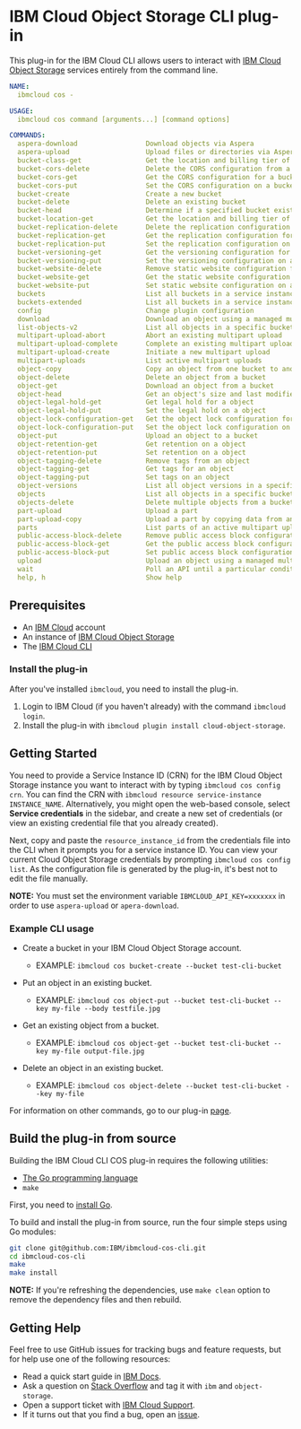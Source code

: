 # IBM Cloud Object Storage CLI plug-in

This plug-in for the IBM Cloud CLI allows users to interact with [IBM Cloud Object Storage][ibm-cos] services entirely from the command line.

```yaml
NAME:
  ibmcloud cos -

USAGE:
  ibmcloud cos command [arguments...] [command options]

COMMANDS:
  aspera-download                 Download objects via Aspera
  aspera-upload                   Upload files or directories via Aspera
  bucket-class-get                Get the location and billing tier of a bucket
  bucket-cors-delete              Delete the CORS configuration from a bucket
  bucket-cors-get                 Get the CORS configuration for a bucket
  bucket-cors-put                 Set the CORS configuration on a bucket
  bucket-create                   Create a new bucket
  bucket-delete                   Delete an existing bucket
  bucket-head                     Determine if a specified bucket exists in the target region
  bucket-location-get             Get the location and billing tier of a bucket
  bucket-replication-delete       Delete the replication configuration from a bucket
  bucket-replication-get          Get the replication configuration for a bucket
  bucket-replication-put          Set the replication configuration on a bucket
  bucket-versioning-get           Get the versioning configuration for a bucket
  bucket-versioning-put           Set the versioning configuration on a bucket
  bucket-website-delete           Remove static website configuration from a bucket
  bucket-website-get              Get the static website configuration on a bucket
  bucket-website-put              Set static website configuration on a bucket
  buckets                         List all buckets in a service instance
  buckets-extended                List all buckets in a service instance and their provisioning codes
  config                          Change plugin configuration
  download                        Download an object using a managed multipart transfer
  list-objects-v2                 List all objects in a specific bucket
  multipart-upload-abort          Abort an existing multipart upload
  multipart-upload-complete       Complete an existing multipart upload
  multipart-upload-create         Initiate a new multipart upload
  multipart-uploads               List active multipart uploads
  object-copy                     Copy an object from one bucket to another
  object-delete                   Delete an object from a bucket
  object-get                      Download an object from a bucket
  object-head                     Get an object's size and last modified date
  object-legal-hold-get           Get legal hold for a object
  object-legal-hold-put           Set the legal hold on a object
  object-lock-configuration-get   Get the object lock configuration for a bucket
  object-lock-configuration-put   Set the object lock configuration on a bucket
  object-put                      Upload an object to a bucket
  object-retention-get            Get retention on a object
  object-retention-put            Set retention on a object
  object-tagging-delete           Remove tags from an object
  object-tagging-get              Get tags for an object
  object-tagging-put              Set tags on an object
  object-versions                 List all object versions in a specific bucket
  objects                         List all objects in a specific bucket
  objects-delete                  Delete multiple objects from a bucket
  part-upload                     Upload a part
  part-upload-copy                Upload a part by copying data from an existing object
  parts                           List parts of an active multipart upload
  public-access-block-delete      Remove public access block configuration from a bucket
  public-access-block-get         Get the public access block configuration on a bucket
  public-access-block-put         Set public access block configuration on a bucket
  upload                          Upload an object using a managed multipart transfer
  wait                            Poll an API until a particular condition is satisfied
  help, h                         Show help
```

## Prerequisites

- An [IBM Cloud][ibm-cloud] account
- An instance of [IBM Cloud Object Storage][cos-docs]
- The [IBM Cloud CLI][ibmcloud-cli-install]

### Install the plug-in

After you've installed `ibmcloud`, you need to install the plug-in.

1. Login to IBM Cloud (if you haven't already) with the command `ibmcloud login`.
2. Install the plug-in with `ibmcloud plugin install cloud-object-storage`.

## Getting Started

You need to provide a Service Instance ID (CRN) for the IBM Cloud Object Storage instance you want to interact with by typing `ibmcloud cos config crn`. You can find the CRN with `ibmcloud resource service-instance INSTANCE_NAME`.  Alternatively, you might open the web-based console, select **Service credentials** in the sidebar, and create a new set of credentials (or view an existing credential file that you already created).

Next, copy and paste the `resource_instance_id` from the credentials file into the CLI when it prompts you for a service instance ID. You can view your current Cloud Object Storage credentials by prompting `ibmcloud cos config list`. As the configuration file is generated by the plug-in, it's best not to edit the file manually.

**NOTE:** You must set the environment variable `IBMCLOUD_API_KEY=xxxxxxx` in order to use `aspera-upload` or `apera-download`.

### Example CLI usage

- Create a bucket in your IBM Cloud Object Storage account.
  - EXAMPLE: `ibmcloud cos bucket-create --bucket test-cli-bucket`

- Put an object in an existing bucket.
  - EXAMPLE: `ibmcloud cos object-put --bucket test-cli-bucket --key my-file --body testfile.jpg`

- Get an existing object from a bucket.
  - EXAMPLE: `ibmcloud cos object-get --bucket test-cli-bucket --key my-file output-file.jpg`

- Delete an object in an existing bucket.
  - EXAMPLE: `ibmcloud cos object-delete --bucket test-cli-bucket --key my-file`

For information on other commands, go to our plug-in [page](https://cloud.ibm.com/docs/cloud-object-storage-cli-plugin?topic=cloud-object-storage-cli-ic-use-the-ibm-cli).

## Build the plug-in from source

Building the IBM Cloud CLI COS plug-in requires the following utilities:

- [The Go programming language][golang]
- `make`

First, you need to [install Go][go-install].

To build and install the plug-in from source, run the four simple steps using Go modules:

```sh
git clone git@github.com:IBM/ibmcloud-cos-cli.git
cd ibmcloud-cos-cli
make
make install
```

**NOTE:** If you're refreshing the dependencies, use ```make clean``` option to remove the dependency files and then rebuild.

## Getting Help

Feel free to use GitHub issues for tracking bugs and feature requests, but for help use one of the following resources:

- Read a quick start guide in [IBM Docs](https://cloud.ibm.com/docs/cloud-object-storage-cli-plugin).
- Ask a question on [Stack Overflow](https://stackoverflow.com/) and tag it with `ibm` and `object-storage`.
- Open a support ticket with [IBM Cloud Support](https://cloud.ibm.com/unifiedsupport/supportcenter).
- If it turns out that you find a bug, open an [issue](https://github.com/IBM/ibmcloud-cos-cli/issues/new).

[ibm-cos]: https://cloud.ibm.com/catalog/services/cloud-object-storage
[ibmcloud-cli-install]: https://cloud.ibm.com/docs/cli?topic=cloud-cli-ibmcloud_cli
[go-install]: https://golang.org/doc/install
[golang]: https://golang.org/
[cos-docs]: https://cloud.ibm.com/docs/services/cloud-object-storage?topic=cloud-object-storage-getting-started
[ibm-cloud]: https://cloud.ibm.com
